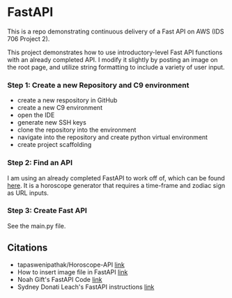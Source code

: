# FastAPI
This is a repo demonstrating continuous delivery of a Fast API on AWS (IDS 706 Project 2).  
  
This project demonstrates how to use introductory-level Fast API functions with an already completed API. I modify it slightly by posting an image on the root page, and utilize string formatting to include a variety of user input.  
  


### Step 1: Create a new Repository and C9 environment
- create a new respository in GitHub
- create a new C9 environment
- open the IDE
- generate new SSH keys
- clone the repository into the environment
- navigate into the repository and create python virtual environment
- create project scaffolding

### Step 2: Find an API
I am using an already completed FastAPI to work off of, which can be found [here](https://github.com/tapaswenipathak/Horoscope-API). It is a horoscope generator that requires a time-frame and zodiac sign as URL inputs.

### Step 3: Create Fast API
See the main.py file.

## Citations
- tapaswenipathak/Horoscope-API [link](https://github.com/tapaswenipathak/Horoscope-API)
- How to insert image file in FastAPI [link](https://www.youtube.com/watch?v=vpTAqnAbowo)
- Noah Gift's FastAPI Code [link](https://github.com/noahgift/fastapi-duke/blob/main/main.py)
- Sydney Donati Leach's FastAPI instructions [link](https://github.com/sdonatileach/fastapi/blob/main/README.md)
